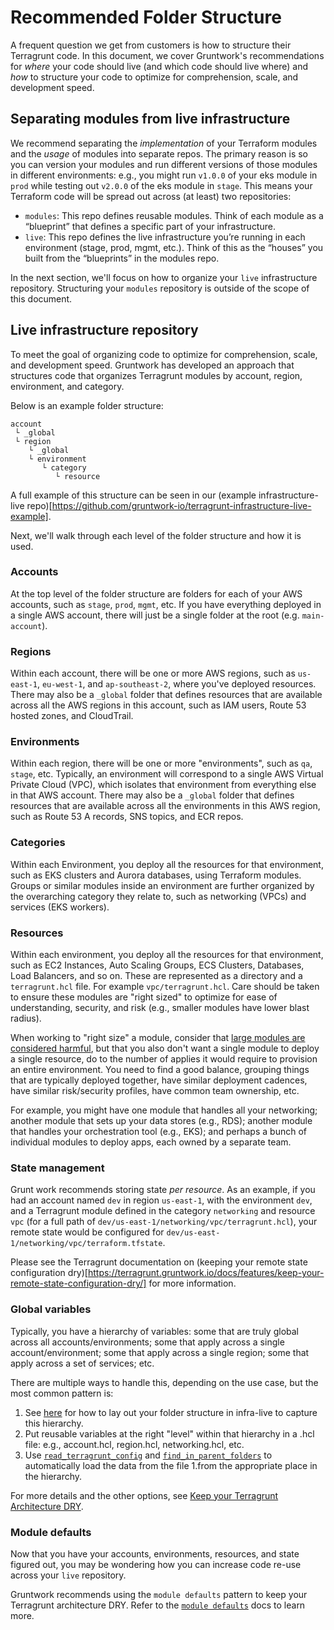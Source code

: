# Recommended Folder Structure

A frequent question we get from customers is how to structure their Terragrunt code. In this document, we cover Gruntwork's recommendations for _where_ your code should live (and which code should live where) and _how_ to structure your code to optimize for comprehension, scale, and development speed.

## Separating modules from live infrastructure

We recommend separating the _implementation_ of your Terraform modules and the _usage_ of modules into separate repos. The primary reason is so you can version your modules and run different versions of those modules in different environments: e.g., you might run `v1.0.0` of your eks module in `prod` while testing out `v2.0.0` of the eks module in `stage`. This means your Terraform code will be spread out across (at least) two repositories:

- `modules`: This repo defines reusable modules. Think of each module as a “blueprint” that defines a specific part of your infrastructure.
- `live`: This repo defines the live infrastructure you’re running in each environment (stage, prod, mgmt, etc.). Think of this as the “houses” you built from the “blueprints” in the modules repo.

In the next section, we'll focus on how to organize your `live` infrastructure repository. Structuring your `modules` repository is outside of the scope of this document.

## Live infrastructure repository

To meet the goal of organizing code to optimize for comprehension, scale, and development speed. Gruntwork has developed an approach that structures code that organizes Terragrunt modules by account, region, environment, and category.

Below is an example folder structure:
```
account
 └ _global
 └ region
    └ _global
    └ environment
       └ category
          └ resource
```

A full example of this structure can be seen in our (example infrastructure-live repo)[https://github.com/gruntwork-io/terragrunt-infrastructure-live-example].

Next, we'll walk through each level of the folder structure and how it is used.

### Accounts

At the top level of the folder structure are folders for each of your AWS accounts, such as `stage`, `prod`, `mgmt`, etc. If you have everything deployed in a single AWS account, there will just be a single folder at the root (e.g. `main-account`).

### Regions

Within each account, there will be one or more AWS regions, such as `us-east-1`, `eu-west-1`, and `ap-southeast-2`, where you've deployed resources. There may also be a `_global` folder that defines resources that are available across all the AWS regions in this account, such as IAM users, Route 53 hosted zones, and CloudTrail.

### Environments

Within each region, there will be one or more "environments", such as `qa`, `stage`, etc. Typically, an environment will correspond to a single AWS Virtual Private Cloud (VPC), which isolates that environment from everything else in that AWS account. There may also be a `_global` folder that defines resources that are available across all the environments in this AWS region, such as Route 53 A records, SNS topics, and ECR repos.

### Categories

Within each Environment, you deploy all the resources for that environment, such as EKS clusters and Aurora databases, using Terraform modules. Groups or similar modules inside an environment are further organized by the overarching category they relate to, such as networking (VPCs) and services (EKS workers).

### Resources

Within each environment, you deploy all the resources for that environment, such as EC2 Instances, Auto Scaling Groups, ECS Clusters, Databases, Load Balancers, and so on. These are represented as a directory and a `terragrunt.hcl` file. For example `vpc/terragrunt.hcl`. Care should be taken to ensure these modules are "right sized" to optimize for ease of understanding, security, and risk (e.g., smaller modules have lower blast radius).

When working to "right size" a module, consider that [large modules are considered harmful](https://blog.gruntwork.io/5-lessons-learned-from-writing-over-300-000-lines-of-infrastructure-code-36ba7fadeac1#302b), but that you also don't want a single module to deploy a single resource, do to the number of applies it would require to provision an entire environment. You need to find a good balance, grouping things that are typically deployed together, have similar deployment cadences, have similar risk/security profiles, have common team ownership, etc.

For example, you might have one module that handles all your networking; another module that sets up your data stores (e.g., RDS); another module that handles your orchestration tool (e.g., EKS); and perhaps a bunch of individual modules to deploy apps, each owned by a separate team.

### State management

Grunt work recommends storing state _per resource_. As an example, if you had an account named `dev` in region `us-east-1`, with the environment `dev`, and a Terragrunt module defined in the category `networking` and resource `vpc` (for a full path of `dev/us-east-1/networking/vpc/terragrunt.hcl`), your remote state would be configured for `dev/us-east-1/networking/vpc/terraform.tfstate`.

Please see the Terragrunt documentation on (keeping your remote state configuration dry)[https://terragrunt.gruntwork.io/docs/features/keep-your-remote-state-configuration-dry/] for more information.

### Global variables

Typically, you have a hierarchy of variables: some that are truly global across all accounts/environments; some that apply across a single account/environment; some that apply across a single region; some that apply across a set of services; etc.

There are multiple ways to handle this, depending on the use case, but the most common pattern is:

1. See [here](https://github.com/gruntwork-io/terragrunt-infrastructure-live-example#how-is-the-code-in-this-repo-organized) for how to lay out your folder structure in infra-live to capture this hierarchy.
1. Put reusable variables at the right "level" within that hierarchy in a .hcl file: e.g., account.hcl, region.hcl, networking.hcl, etc.
1. Use [`read_terragrunt_config`](https://github.com/orgs/gruntwork-io/discussions/765#:~:text=read_terragrunt_config) and [`find_in_parent_folders`](https://terragrunt.gruntwork.io/docs/reference/built-in-functions/#find_in_parent_folders) to automatically load the data from the file 1.from the appropriate place in the hierarchy.

For more details and the other options, see [Keep your Terragrunt Architecture DRY](https://github.com/orgs/gruntwork-io/discussions/765#:~:text=Keep%20your%20Terragrunt%20Architecture%20DRY).

### Module defaults

Now that you have your accounts, environments, resources, and state figured out, you may be wondering how you can increase code re-use across your `live` repository.

Gruntwork recommends using the `module defaults` pattern to keep your Terragrunt architecture DRY. Refer to the [`module defaults`](./module_defaults/index.md) docs to learn more.
